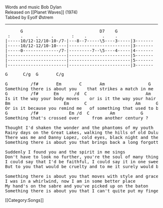 Words and music Bob Dylan<br>
Released on [[Planet Waves]] (1974)<br>
Tabbed by Eyolf Østrem

----
<pre class="tab">
      G                              D7    G
 :    .     .     .       :    .      .    .
|-----10/12-12/10-10-/7-|---8--7-----\5----3-----|3-------
|-----10/12-12/10-10----|------------------------|3-------
|-----0--------------/7-|---------7--\5----4-----|4-------
|-----------------------|------------------------|5-------
|-----------------------|------------------------|5-------
|-----------------------|------------------------|3-------
</pre>

<pre class="verse">
G      C/g  G       C/g

G         /f#       Em       C       Am                 G
Something there is about you    that strikes a match in me
G         /f#      Em      /d  C                       Am         G
Is it the way your body moves    or is it the way your hair blows free
Bm                     Em      C                   Am      G
Or is it because you remind me   of something that used to be
G         /f#            Em /d  C        Am          G
Something that's crossed over     from another century ?

Thought I'd shaken the wonder and the phantoms of my youth
Rainy days on the Great Lakes, walking the hills of old Duluth
There was me and Danny Lopez, cold eyes, black night and then there was Ruth
Something there is about you that brings back a long forgotten truth.

Suddenly I found you and the spirit in me sings
Don't have to look no further, you're the soul of many things
I could say that I'd be faithful, I could say it in one sweet, easy breath
But to you that would be cruelty and to me it surely would be death.

Something there is about you that moves with style and grace
I was in a whirlwind, now I am in some better place
My hand's on the sabre and you've picked up on the baton
Something there is about you that I can't quite put my finger on.
</pre>

[[Category:Songs]]